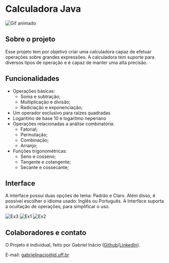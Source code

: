 # Calculadora Java
![Gif animado](https://github.com/GabrielIDSM/Calculadora-Java/blob/master/M%C3%ADdia/Snapshot_model.gif)

## Sobre o projeto
Esse projeto tem por objetivo criar uma calculadora capaz de efetuar operaçôes sobre grandes expressôes.
A calculadora tem suporte para diversos tipos de operaçâo e é capaz de manter uma alta precisâo.

## Funcionalidades
* Operações básicas:
  * Soma e subtração;
  * Multiplicação e divisão;
  * Radiciação e exponenciação;
* Um operador exclusivo para raízes quadradas
* Logaritmo de base 10 e logaritmo neperiano
* Operações relacionadas a análise combinatória:
  * Fatorial;
  * Permutação;
  * Combinação;
  * Arranjo;
* Funções trigonométricas:
  * Seno e cosseno;
  * Tangente e cotangente;
  * Secante e cossecante;

## Interface
A interface possui duas opções de tema: Padrão e Claro. Além disso, é possível escolher o idioma usado: Inglês ou Português.
A Interface suporta a ocultação de operaçôes, para simplificar o uso.

![Ex3](https://github.com/GabrielIDSM/Calculadora-Java/blob/master/M%C3%ADdia/EX3.png)
![Ex1](https://github.com/GabrielIDSM/Calculadora-Java/blob/master/M%C3%ADdia/EX1.png)
![Ex2](https://github.com/GabrielIDSM/Calculadora-Java/blob/master/M%C3%ADdia/EX2.png)

## Colaboradores e contato
O Projeto é individual, feito por Gabriel Inácio ([Github](https://github.com/GabrielIDSM)/[LinkedIn](https://www.linkedin.com/in/gabriel-inacio-uff/)).

E-mail: gabrielinacio@id.uff.br
